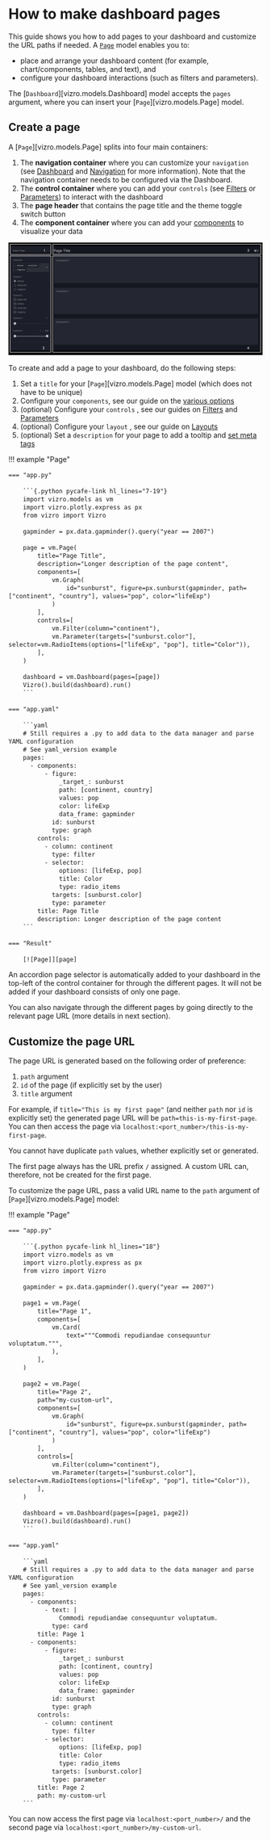 # How to make dashboard pages

This guide shows you how to add pages to your dashboard and customize the URL paths if needed. A [`Page`](./pages.md) model enables you to:

- place and arrange your dashboard content (for example, chart/components, tables, and text), and
- configure your dashboard interactions (such as filters and parameters).

The [`Dashboard`][vizro.models.Dashboard] model accepts the `pages` argument, where you can insert your [`Page`][vizro.models.Page] model.

## Create a page

A [`Page`][vizro.models.Page] splits into four main containers:

1. The **navigation container** where you can customize your `navigation` (see [Dashboard](dashboard.md) and [Navigation](navigation.md) for more information). Note that the navigation container needs to be configured via the Dashboard.
1. The **control container** where you can add your `controls` (see [Filters](filters.md) or [Parameters](parameters.md)) to interact with the dashboard
1. The **page header** that contains the page title and the theme toggle switch button
1. The **component container** where you can add your [components](components.md) to visualize your data

![Page Container](../../assets/user_guides/pages/page_containers.png)

To create and add a page to your dashboard, do the following steps:

1. Set a `title` for your [`Page`][vizro.models.Page] model (which does not have to be unique)
1. Configure your `components`, see our guide on the [various options](components.md)
1. (optional) Configure your `controls` , see our guides on [Filters](filters.md) and [Parameters](parameters.md)
1. (optional) Configure your `layout` , see our guide on [Layouts](layouts.md)
1. (optional) Set a `description` for your page to add a tooltip and [set meta tags](dashboard.md#meta-tags-for-social-media)

!!! example "Page"

    === "app.py"

        ```{.python pycafe-link hl_lines="7-19"}
        import vizro.models as vm
        import vizro.plotly.express as px
        from vizro import Vizro

        gapminder = px.data.gapminder().query("year == 2007")

        page = vm.Page(
            title="Page Title",
            description="Longer description of the page content",
            components=[
                vm.Graph(
                    id="sunburst", figure=px.sunburst(gapminder, path=["continent", "country"], values="pop", color="lifeExp")
                )
            ],
            controls=[
                vm.Filter(column="continent"),
                vm.Parameter(targets=["sunburst.color"], selector=vm.RadioItems(options=["lifeExp", "pop"], title="Color")),
            ],
        )

        dashboard = vm.Dashboard(pages=[page])
        Vizro().build(dashboard).run()
        ```

    === "app.yaml"

        ```yaml
        # Still requires a .py to add data to the data manager and parse YAML configuration
        # See yaml_version example
        pages:
          - components:
              - figure:
                  _target_: sunburst
                  path: [continent, country]
                  values: pop
                  color: lifeExp
                  data_frame: gapminder
                id: sunburst
                type: graph
            controls:
              - column: continent
                type: filter
              - selector:
                  options: [lifeExp, pop]
                  title: Color
                  type: radio_items
                targets: [sunburst.color]
                type: parameter
            title: Page Title
            description: Longer description of the page content
        ```

    === "Result"

        [![Page]][page]

An accordion page selector is automatically added to your dashboard in the top-left of the control container for through the different pages. It will not be added if your dashboard consists of only one page.

You can also navigate through the different pages by going directly to the relevant page URL (more details in next section).

## Customize the page URL

The page URL is generated based on the following order of preference:

1. `path` argument
1. `id` of the page (if explicitly set by the user)
1. `title` argument

For example, if `title="This is my first page"` (and neither `path` nor `id` is explicitly set) the generated page URL will be `path=this-is-my-first-page`. You can then access the page via `localhost:<port_number>/this-is-my-first-page`.

You cannot have duplicate `path` values, whether explicitly set or generated.

The first page always has the URL prefix `/` assigned. A custom URL can, therefore, not be created for the first page.

To customize the page URL, pass a valid URL name to the `path` argument of [`Page`][vizro.models.Page] model:

!!! example "Page"

    === "app.py"

        ```{.python pycafe-link hl_lines="18"}
        import vizro.models as vm
        import vizro.plotly.express as px
        from vizro import Vizro

        gapminder = px.data.gapminder().query("year == 2007")

        page1 = vm.Page(
            title="Page 1",
            components=[
                vm.Card(
                    text="""Commodi repudiandae consequuntur voluptatum.""",
                ),
            ],
        )

        page2 = vm.Page(
            title="Page 2",
            path="my-custom-url",
            components=[
                vm.Graph(
                    id="sunburst", figure=px.sunburst(gapminder, path=["continent", "country"], values="pop", color="lifeExp")
                )
            ],
            controls=[
                vm.Filter(column="continent"),
                vm.Parameter(targets=["sunburst.color"], selector=vm.RadioItems(options=["lifeExp", "pop"], title="Color")),
            ],
        )

        dashboard = vm.Dashboard(pages=[page1, page2])
        Vizro().build(dashboard).run()
        ```

    === "app.yaml"

        ```yaml
        # Still requires a .py to add data to the data manager and parse YAML configuration
        # See yaml_version example
        pages:
          - components:
              - text: |
                  Commodi repudiandae consequuntur voluptatum.
                type: card
            title: Page 1
          - components:
              - figure:
                  _target_: sunburst
                  path: [continent, country]
                  values: pop
                  color: lifeExp
                  data_frame: gapminder
                id: sunburst
                type: graph
            controls:
              - column: continent
                type: filter
              - selector:
                  options: [lifeExp, pop]
                  title: Color
                  type: radio_items
                targets: [sunburst.color]
                type: parameter
            title: Page 2
            path: my-custom-url
        ```

You can now access the first page via `localhost:<port_number>/` and the second page via `localhost:<port_number>/my-custom-url`.

[page]: ../../assets/user_guides/pages/page_sunburst.png
